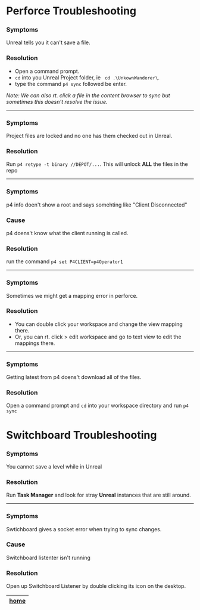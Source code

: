 # Perforce Troubleshooting

### Symptoms
Unreal tells you it can't save a file.

### Resolution
- Open a command prompt. 
- `cd` into you Unreal Project folder, ie ` cd .\UnkownWanderer\`. 
- type the command `p4 sync` followed be enter.

*Note: We can also rt. click a file in the content browser to sync but sometimes this doesn't resolve the issue.* 

---

### Symptoms
Project files are locked and no one has them checked out in Unreal.

### Resolution
Run `p4 retype -t binary //DEPOT/...`.  This will unlock **ALL** the files in the repo
 
---

### Symptoms
p4 info doen't show a root and says somehting like "Client Disconnected"

### Cause
p4 doens't know what the client running is called. 

### Resolution
run the command `p4 set P4CLIENT=p4Operator1`

---

### Symptoms
Sometimes we might get a mapping error in perforce.

### Resolution
- You can double click your workspace and change the view mapping there.
- Or, you can rt. click > edit workspace and go to text view to edit the mappings there.

---

### Symptoms
Getting latest from p4 doens't download all of the files.

### Resolution
Open a command prompt and `cd` into your workspace directory and run `p4 sync`

# Switchboard Troubleshooting

### Symptoms
You cannot save a level while in Unreal 

### Resolution
Run **Task Manager** and look for stray **Unreal** instances that are still around.

---

### Symptoms
Swtichboard gives a socket error when trying to sync changes.

### Cause
Switchboard listenter isn't running

### Resolution
Open up Switchboard Listener by double clicking its icon on the desktop.




| [home](../README.md#user-content-gms2-background-tiles--sprites---table-of-contents) | 
|---|

